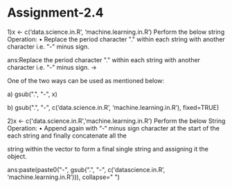 # Assignment-2.4

1)x <- c(‘data.science.in.R’, ‘machine.learning.in.R’)
Perform the below string Operation: • Replace the period character "." within each string with another character i.e. "-" minus sign.

ans:Replace the period character "." within each string with another character i.e. "-" minus sign. ->

One of the two ways can be used as mentioned below:

a) gsub(".", "-", x)

b) gsub(".", "-", c(‘data.science.in.R’, ‘machine.learning.in.R’), fixed=TRUE)

2)x <- c('data.science.in.R','machine.learning.in.R')
Perform the below String Operation: • Append again with “-“ minus sign character at the start of the each string and finally concatenate all the

string within the vector to form a final single string and assigning it the object.

ans:paste(paste0("-", gsub("\.", "-", c('datascience.in.R’, ‘machine.learning.in.R’))), collapse=" ")
